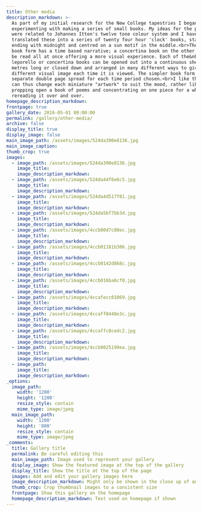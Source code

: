 ```yaml
---
title: Other media
description_markdown: >-
  As part of my initial research for the New College tapestries I began
  experimenting with making a series of small books. My ideas for the project
  were related to Johannes Itten's twelve tone colour system and I have
  translated these into a series of twenty four hour 'clock' books, starting and
  ending with midnight and centred on a sun motif in the middle.<br>The classic
  book form has a time based narrative; a concertina book on the other hand can
  be read all at once offering a more visual experience. Each of the&nbsp;
  leporello or concertina books can be opened out into a continuous sheet 3.5
  metres long or closed down and arranged in many different ways to give a
  different visual image each time it is viewed. The simpler book form offers a
  separate double page spread for each time period chosen.<br>I like the way you
  can thus change each miniature "artwork" to suit the mood, rather like
  propping open a book of poems and concentrating on one piece for a while,
  rereading it over and over.
homepage_description_markdown:
frontpage: true
gallery_date: 2016-05-01 00:00:00
permalink: /gallery/other-media/
archive: false
display_title: true
display_image: false
main_image_path: /assets/images/524da390e8136.jpg
main_image_caption:
thumb_crop: true
images:
  - image_path: /assets/images/524da390e8136.jpg
    image_title:
    image_description_markdown:
  - image_path: /assets/images/524da44f6e6c5.jpg
    image_title:
    image_description_markdown:
  - image_path: /assets/images/524da4d517f81.jpg
    image_title:
    image_description_markdown:
  - image_path: /assets/images/524da5bf7bb3d.jpg
    image_title:
    image_description_markdown:
  - image_path: /assets/images/4ccb00d7c80ec.jpg
    image_title:
    image_description_markdown:
  - image_path: /assets/images/4ccb01181b306.jpg
    image_title:
    image_description_markdown:
  - image_path: /assets/images/4ccb0142d868c.jpg
    image_title:
    image_description_markdown:
  - image_path: /assets/images/4ccb016ba6cf0.jpg
    image_title:
    image_description_markdown:
  - image_path: /assets/images/4ccafecc01069.jpg
    image_title:
    image_description_markdown:
  - image_path: /assets/images/4ccaff0448e3c.jpg
    image_title:
    image_description_markdown:
  - image_path: /assets/images/4ccaffc0cedc2.jpg
    image_title:
    image_description_markdown:
  - image_path: /assets/images/4ccb0025199ea.jpg
    image_title:
    image_description_markdown:
  - image_path:
    image_title:
    image_description_markdown:
_options:
  image_path:
    width: '1200'
    height: '1200'
    resize_style: contain
    mime_type: image/jpeg
  main_image_path:
    width: '1200'
    height: '800'
    resize_style: contain
    mime_type: image/jpeg
_comments:
  title: Gallery title
  permalink: Be careful editing this
  main_image_path: Image used to represent your gallery
  display_image: Show the featured image at the top of the gallery
  display_title: Show the title at the top of the page
  images: Add and edit your gallery images here
  image_description_markdown: Might only be shown in the close up of an image
  thumb_crop: Crop thumbnail images to a consistent size
  frontpage: Show this gallery on the homepage
  homepage_description_markdown: Text used on homepage if shown
---
```


